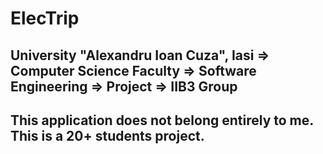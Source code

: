 # ElecTrip
## University "Alexandru Ioan Cuza", Iasi => Computer Science Faculty => Software Engineering => Project => IIB3 Group
## This application does not belong entirely to me. This is a 20+ students project.
